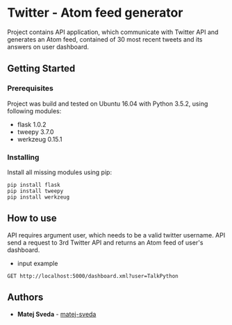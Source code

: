 # Twitter - Atom feed generator

Project contains API application, which communicate with Twitter API and generates an Atom feed, contained of 30 most recent tweets and its answers on user dashboard.

## Getting Started

### Prerequisites

Project was build and tested on Ubuntu 16.04 with Python 3.5.2, using following modules:

- flask 1.0.2
- tweepy 3.7.0
- werkzeug 0.15.1

### Installing

Install all missing modules using pip:
```
pip install flask
pip install tweepy
pip install werkzeug
```

## How to use
API requires argument user, which needs to be a valid twitter username. API send a request to 3rd Twitter API and returns an Atom feed of user's dashboard.

- input example

```
GET http://localhost:5000/dashboard.xml?user=TalkPython	

```

## Authors

* **Matej Sveda** - [matej-sveda](https://github.com/matej-sveda)
